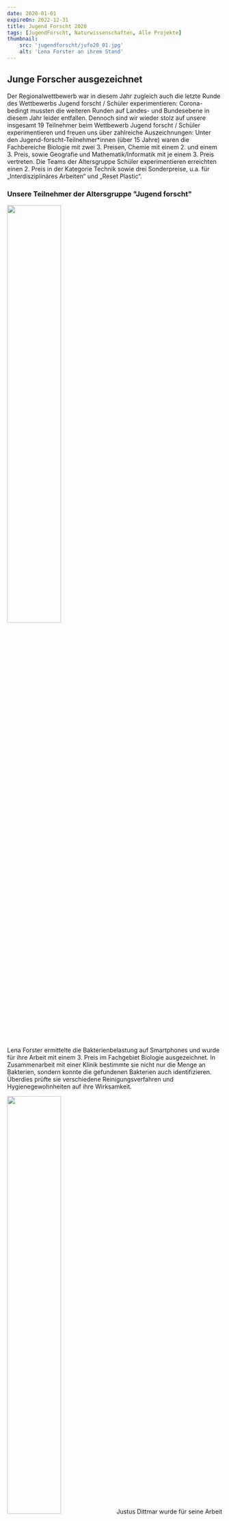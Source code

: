 ```yaml
---
date: 2020-01-01
expireOn: 2022-12-31
title: Jugend Forscht 2020
tags: [JugendForscht, Naturwissenschaften, Alle Projekte]
thumbnail: 
    src: 'jugendforscht/jufo20_01.jpg'
    alt: 'Lena Forster an ihrem Stand' 
---
```


## Junge Forscher ausgezeichnet

Der Regionalwettbewerb war in diesem Jahr zugleich auch die letzte Runde des Wettbewerbs Jugend forscht / Schüler experimentieren: Corona-bedingt mussten die weiteren Runden auf Landes- und Bundesebene in diesem Jahr leider entfallen. Dennoch sind wir wieder stolz auf unsere insgesamt 19 Teilnehmer beim Wettbewerb Jugend forscht / Schüler experimentieren und freuen uns über zahlreiche Auszeichnungen: Unter den Jugend-forscht-Teilnehmer*innen (über 15 Jahre) waren die Fachbereiche Biologie mit zwei 3. Preisen, Chemie mit einem 2. und einem 3. Preis, sowie Geografie und Mathematik/Informatik mit je einem 3. Preis vertreten. Die Teams der Altersgruppe Schüler experimentieren erreichten einen 2. Preis in der Kategorie Technik sowie drei Sonderpreise, u.a. für „Interdisziplinäres Arbeiten“ und „Reset Plastic“.

### Unsere Teilnehmer der Altersgruppe "Jugend forscht"

<img src = "/images/jugendforscht/jufo20_01.jpg" style ="width:50%;">

Lena Forster ermittelte die Bakterienbelastung auf Smartphones und wurde für ihre Arbeit mit einem 3. Preis im Fachgebiet Biologie ausgezeichnet. In Zusammenarbeit mit einer Klinik bestimmte sie nicht nur die Menge an Bakterien, sondern konnte die gefundenen Bakterien auch identifizieren. Überdies prüfte sie verschiedene Reinigungsverfahren und Hygienegewohnheiten auf ihre Wirksamkeit.

<img src = "/images/jugendforscht/jufo20_02.jpg" style ="width:50%">
Justus Dittmar wurde für seine Arbeit über die Auswirkungen von Koffeinkonsum (in Kaffee) auf die Konzentrationsfähigkeit mit einem 3. Platz im Fachgebiet Biologie ausgezeichnet. Nach einem anerkannten psychologisch evaluierten Verfahren testete der Schüler die Konzentrationsleistung von regelmäßig kaffeetrinkenden und nicht kaffeetrinkenden Oberstufenschüler*innen jeweils ohne und nach Kaffeekonsum. Ergebnis: V.a. nicht an Koffein gewöhnte Personen können durch Koffeinkon-sum ihre Konzentrationsfähigkeit kurzzeitig erhöhen. Gewöhnung reduziert diesen Effekt.

<img src = "/images/jugendforscht/jufo20_03.jpg" style ="width:50%">

Jannis Lucht erzielte eine 3. Platzierung im Fachbereich Chemie. Dafür stellte er seinen eigenen Met aus Blütenhonig her und untersuchte den Gärprozess, der dabei abläuft: Während der alkoholischen Gärung wird Glucose (Traubenzucker) unter der Bildung von Kohlenstoffdioxid zu Trinkalkohol (Ethanol) vergoren. Den Reaktionsfortschritt konnte er einerseits über die Abnahme des Glucose-Gehalts, andererseits über die Menge des entstandenen Trinkalkohols beobachten.

<img src = "/images/jugendforscht/jufo20_04.jpg" style ="width:50%">

Oliver Dorr organisierte einen Pausenverkauf mit regionalen und Bio-Produkten am WGG und verglich diesen im Hinblick auf Wirtschaftlichkeit und Nachhaltigkeit mit einem Pausenverkauf, bei dem nur konventionelle Produkte angeboten wurden. Seine gewissenhafte und engagierte Arbeit wurde von der Jury mit einem 3. Preis im Fach Geografie honoriert.

<img src = "/images/jugendforscht/jufo20_05.jpg" style ="width:50%">

Michaela Blomeier untersuchte im Rahmen ihrer W-Seminararbeit die Joukowski Transformation und erhielt für ihre Arbeit einen 3. Preis im Fachbereich Mathematik. Mit dieser Funktion kann man Querschnitte von Tragflächen von Flugzeugen modellieren. Michaela lernte im Rahmen ihrer Arbeit viele wichtige und anspruchsvolle mathematische Inhalte kennen, z.B. was holomorphe Funktionen sind. Diese erstaunliche Eigenschaft komplexwertiger Funktionen besitzt im Reellen kein Pendant. Und dennoch ist sie Voraussetzung für die Differenzierbarkeit von Funktionen. Michaela setzte verschiedene Software ein, darunter ein von der NASA entwickeltes Programm, um die Joukowski Transformation darzustellen. Daneben programmierte sie in Excel selbst eine Datei zur Darstellung der Joukowski Transformation.

### Außerdem sind folgende Teilnehmer mit Sonderpreisen bedacht worden:
<img src = "/images/jugendforscht/jufo20_06.jpg" style ="width:50%">
Vannessa Klein stellte durch ihre gewissenhafte und sorgfältige experimentelle Vorgehensweise Acetylsalicylsäure (Aspirin®) in einer Reinheit dar, die manch käufliches (nicht pharmazeutisches) Produkt übertrifft.

<img src = "/images/jugendforscht/jufo20_07.jpg" style ="width:50%">
Alina Jung erforschte u.a. die Auswirkungen von Zeitdruck bei Leistungstests. Ein wesentliches Ergebnis ihrer gewissenhaften und sorgfältigen Analyse war der Beleg, dass sich Zeitdruck negativ auf die Leistungsfähigkeit auswirkt. Dies sollte bei Prüfungssituationen in der Schule unbedingt berücksichtigt werden!

<img src = "/images/jugendforscht/jufo20_08.jpg" style ="width:50%">
Tobias Fietzek (Biologie). In den letzten Jahren wurde vermehrt über Antibiotika-Resistenzen einzelner Bakterienstämme berichtet. Deshalb untersucht man in der Forschung u.a. Wirkstoffe, die beispielsweise manche Pflanzen für die Abwehr gegen Bakterien nutzen. Tobias erforschte die Wirkung unterschiedlicher Pflanzenmaterialien auf ausgewählte Bakterienstämme und konnte nachweisen, dass beispielsweise das Baumharz einer Fichte eine bakterienabtötende Wirkung entfaltet.

### Unsere Teilnehmer in der Altersgruppe "Schüler experimentieren"

<img src = "/images/jugendforscht/jufo20_09.jpg" style ="width:50%">
Tobias Engels und Mattis Popp machten sich in ihrem Projekt Gedanken, wie man Plastikmüll aus kleinen Gewässern auf eine einfache Art entfernen kann. Zu diesem Zweck bauten sie ein altes ferngesteuertes Motorboot zu einem „Müllsammler“ um, indem sie an das Boot zwei lange Ausleger und Fangnetze anbrachten. Für ihren Beitrag zum Umweltschutz ist das Team „clean the water“ mit dem Sonderpreis „Reset Plastic“ ausgezeichnet worden.

<img src = "/images/jugendforscht/jufo20_10.jpg" style ="width:50%">
Die beiden Tüftler Marc-Aurel Janke und Dominic Tölle standen zu Beginn des Schuljahres vor einer gewaltigen Aufgabe, als sie beschlossen, einen Roboter zu bauen, der die Tafel beschriften kann. In viel Eigenarbeit und zahlreichen Arbeitsstunden gelang es ihnen, aus Lego-Mindstorm-Technik in Kombination mit selbstgefertigten Teilen einen Roboter zu realisieren. Doch damit war ihr Projekt erst zu Hälfte fertig gestellt, denn nun mussten die beiden dem Roboter ja noch das Schreiben beibringen. Dies erforderte von den beiden Schülern der sechsten, bzw. fünften Klasse einiges an Geschick im Umgang mit Programmiersprache und -umgebung. Ihre fertig gestellte Erfindung zeigte allen, auch der Jury, dass die viele Arbeit sich gelohnt hatte: Zusammen erhielten sie den „Sonderpreis für Interdisziplinäres Arbeiten“.

<img src = "/images/jugendforscht/jufo20_11.jpg" style ="width:50%">
Schon wieder muss man raus und das Vogelfutter im Futterhaus nachfüllen - wer kennt das Problem nicht? Man müsste doch ein sich selbst befüllendes Vogelhaus entwickeln. Genau das dachten sich auch Felix Gammel, Leonhard Gelo und Fynn Pätzold. Handwerklich geschickt schreinerten die drei Jungs ein großräumiges Vogelhaus zusammen. Ein alter Fischfutterautomat vom Opa wurde zum Vogelfutterautomat umfunktioniert und schon war die Konstruktion fertig. Als kleines Gadget ist zudem eine Wildkamera verbaut, um zu überprüfen, welche Vogelart denn nun am meisten frisst.

Gekühlte Getränke bei der nächsten Fahrradtour im Hochsommer mitten im Nirgendwo? Kein Problem! Max Greiner, Benedikt Herbolzheimer, Louis Jahn und Finley Wächter entwickelten auf Basis der Kühlung mit Peltierelementen einen Flaschenkühler für das Fahrrad. Die Stromversorgung kann dabei wahlweise über eine Powerbank oder über eine Solarzelle erfolgen. In der gut isolierten Box lässt sich auch bei hohen Außentemperaturen eine Getränkeflasche angenehm kühl halten.

Konstantin Krzikowski ist ein leidenschaftlicher Angler. Für sein Hobby entwickelte Konstantin ein Futterboot, mit dem er ferngesteuert Futter zum Anlocken der Fische und auch den passenden Haken punktgenau an den gewünschten Angelplatz ausfahren kann. Zum Bau des Bootes recycelte er dabei nur ausrangierte Bauteile aus alten, ferngesteuerten Autos oder Hubschraubern. Viel Zeit und Arbeit ist dabei auch auf die elektrische Schaltung der Motoren, der Lenkung und für den ferngesteuerten Auslöser der Futterklappe aufgewendet worden. Sein Boot wurde von der Jury mit dem 2. Preis im Fachgebiet Technik ausgezeichnet. Petri Heil!

Wie wirkt sich der Anstieg der Kohlenstoffdioxid-Konzentration in der Luft auf das Wachstum der Pflanzen aus? Dieser Frage sind Moritz Schrader und David-Nikolai Schmidt in einer Versuchsreihe auf den Grund gegangen. Die beiden beobachteten das Wachstum von Kresse in geschlossenen Gefäßen mit unterschiedlich hohen CO2-Konzentrationen. Für ihre klassische Forschungsarbeit sind die beiden mit einem Sonderpreis, ein Jahresabonnement von GEOlino, ausgezeichnet worden.
Herzlichen Glückwunsch zu den Erfolgen und viel Freude am weiteren Forschen und Tüfteln!

J. Liedtke, T. Linzmaier, N. Mann, A. Thumann, T. Wagner